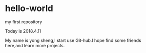 # hello-world
my first repository
 
 Today is 2018.4.11
 
 My name is yong sheng,I start use Git-hub.I hope find some friends here,and learn more projects. 
